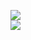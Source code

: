 [![](https://img.shields.io/badge/Made%20With-Github%20Spray-lightgrey.svg?style=for-the-badge&logo=github)](https://github.com/Annihil/github-spray#25045)  
[![](https://i.imgur.com/2DrTn0Z.gif)](https://github.com/Annihil/github-spray)